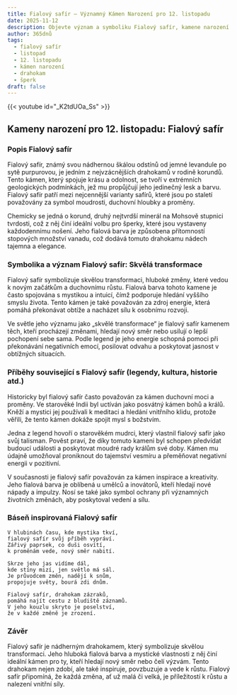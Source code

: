 ```yaml
---
title: Fialový safír – Významný Kámen Narození pro 12. listopadu
date: 2025-11-12
description: Objevte význam a symboliku Fialový safír, kamene narození pro 12. listopadu, který symbolizuje Skvělá transformace. Přečtěte si legendy a inspirující příběhy.
author: 365dnů
tags:
  - fialový safír
  - listopad
  - 12. listopadu
  - kámen narození
  - drahokam
  - šperk
draft: false
---
```


{{< youtube id="_K2tdUOa_Ss" >}}

## Kameny narození pro 12. listopadu: Fialový safír

### Popis Fialový safír

Fialový safír, známý svou nádhernou škálou odstínů od jemné levandule po sytě purpurovou, je jedním z nejvzácnějších drahokamů v rodině korundů. Tento kámen, který spojuje krásu a odolnost, se tvoří v extrémních geologických podmínkách, jež mu propůjčují jeho jedinečný lesk a barvu. Fialový safír patří mezi nejcennější varianty safírů, které jsou po staletí považovány za symbol moudrosti, duchovní hloubky a proměny.

Chemicky se jedná o korund, druhý nejtvrdší minerál na Mohsově stupnici tvrdosti, což z něj činí ideální volbu pro šperky, které jsou vystaveny každodennímu nošení. Jeho fialová barva je způsobena přítomností stopových množství vanadu, což dodává tomuto drahokamu nádech tajemna a elegance.

### Symbolika a význam Fialový safír: Skvělá transformace

Fialový safír symbolizuje skvělou transformaci, hluboké změny, které vedou k novým začátkům a duchovnímu růstu. Fialová barva tohoto kamene je často spojována s mystikou a intuicí, čímž podporuje hledání vyššího smyslu života. Tento kámen je také považován za zdroj energie, která pomáhá překonávat obtíže a nacházet sílu k osobnímu rozvoji.

Ve světle jeho významu jako „skvělé transformace“ je fialový safír kamenem těch, kteří procházejí změnami, hledají nový směr nebo usilují o lepší pochopení sebe sama. Podle legend je jeho energie schopná pomoci při překonávání negativních emocí, posilovat odvahu a poskytovat jasnost v obtížných situacích.

### Příběhy související s Fialový safír (legendy, kultura, historie atd.)

Historicky byl fialový safír často považován za kámen duchovní moci a proměny. Ve starověké Indii byl uctíván jako posvátný kámen bohů a králů. Kněží a mystici jej používali k meditaci a hledání vnitřního klidu, protože věřili, že tento kámen dokáže spojit mysl s božstvím.

Jedna z legend hovoří o starověkém mudrci, který vlastnil fialový safír jako svůj talisman. Pověst praví, že díky tomuto kameni byl schopen předvídat budoucí události a poskytovat moudré rady králům své doby. Kámen mu údajně umožňoval proniknout do tajemství vesmíru a přeměňovat negativní energii v pozitivní.

V současnosti je fialový safír považován za kámen inspirace a kreativity. Jeho fialová barva je oblíbená u umělců a inovátorů, kteří hledají nové nápady a impulzy. Nosí se také jako symbol ochrany při významných životních změnách, aby poskytoval vedení a sílu.

### Báseň inspirovaná Fialový safír

```
V hlubinách času, kde mystika tkví,  
fialový safír svůj příběh vypráví.  
Zářivý paprsek, co duši osvítí,  
k proměnám vede, nový směr nabití.  

Skrze jeho jas vidíme dál,  
kde stíny mizí, jen světlo má sál.  
Je průvodcem změn, nadějí k snům,  
propojuje světy, bourá zdi dnům.  

Fialový safír, drahokam zázraků,  
pomáhá najít cestu z bludiště záznamů.  
V jeho kouzlu skryto je poselství,  
že v každé změně je zrození.  
```

### Závěr

Fialový safír je nádherným drahokamem, který symbolizuje skvělou transformaci. Jeho hluboká fialová barva a mystické vlastnosti z něj činí ideální kámen pro ty, kteří hledají nový směr nebo čelí výzvám. Tento drahokam nejen zdobí, ale také inspiruje, povzbuzuje a vede k růstu. Fialový safír připomíná, že každá změna, ať už malá či velká, je příležitostí k růstu a nalezení vnitřní síly.